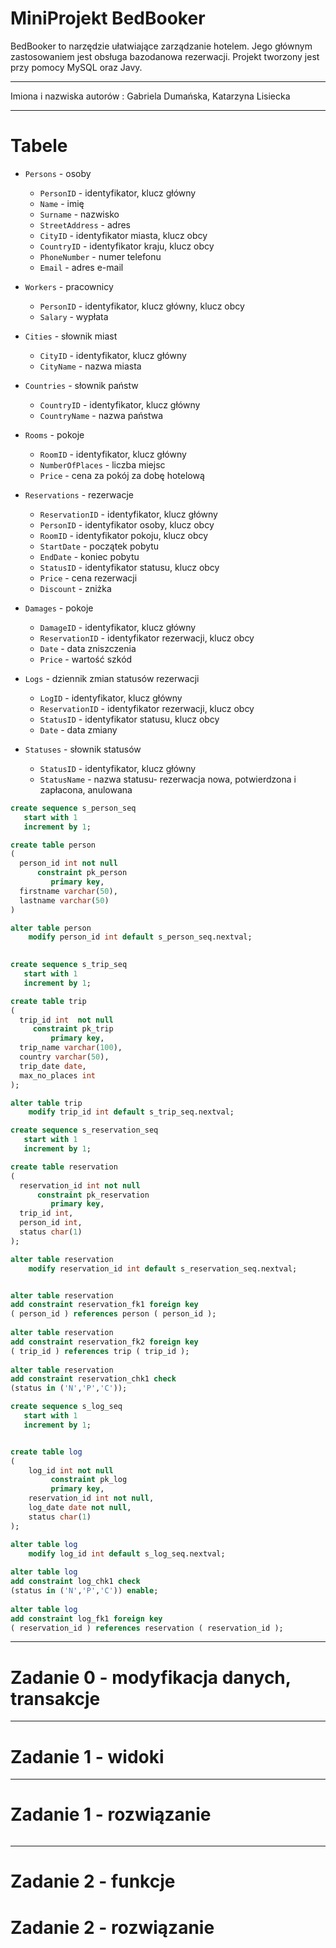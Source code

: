 # MiniProjekt BedBooker

BedBooker to narzędzie ułatwiające zarządzanie hotelem. Jego głównym zastosowaniem jest obsługa bazodanowa rezerwacji. Projekt tworzony jest przy pomocy MySQL oraz Javy.

---

Imiona i nazwiska autorów : Gabriela Dumańska, Katarzyna Lisiecka

---

# Tabele

- `Persons`  - osoby

  - `PersonID` - identyfikator, klucz główny
  - `Name` - imię
  - `Surname` - nazwisko
  - `StreetAddress` - adres
  - `CityID` -  identyfikator miasta, klucz obcy
  - `CountryID` -  identyfikator kraju, klucz obcy
  - `PhoneNumber` -  numer telefonu
  - `Email` - adres e-mail

- `Workers` - pracownicy
  - `PersonID` - identyfikator, klucz główny, klucz obcy
  - `Salary` - wypłata

- `Cities` - słownik miast
  - `CityID` - identyfikator, klucz główny
  - `CityName` - nazwa miasta

- `Countries` - słownik państw
  - `CountryID` - identyfikator, klucz główny
  - `CountryName` - nazwa państwa

- `Rooms` - pokoje
  - `RoomID` - identyfikator, klucz główny
  - `NumberOfPlaces` - liczba miejsc
  - `Price` - cena za pokój za dobę hotelową

- `Reservations`  - rezerwacje

  - `ReservationID` - identyfikator, klucz główny
  - `PersonID` - identyfikator osoby, klucz obcy
  - `RoomID` - identyfikator pokoju, klucz obcy
  - `StartDate` - początek pobytu
  - `EndDate` -  koniec pobytu
  - `StatusID` -  identyfikator statusu, klucz obcy
  - `Price` -  cena rezerwacji
  - `Discount` - zniżka

- `Damages` - pokoje
  - `DamageID` - identyfikator, klucz główny
  - `ReservationID` - identyfikator rezerwacji, klucz obcy
  - `Date` - data zniszczenia
  - `Price` - wartość szkód

- `Logs` - dziennik zmian statusów rezerwacji

  - `LogID` - identyfikator, klucz główny
  - `ReservationID` - identyfikator rezerwacji, klucz obcy
  - `StatusID` - identyfikator statusu, klucz obcy
  - `Date` - data zmiany

- `Statuses` - słownik statusów
  - `StatusID` - identyfikator, klucz główny
  - `StatusName` - nazwa statusu- rezerwacja nowa, potwierdzona i zapłacona, anulowana


```sql
create sequence s_person_seq  
   start with 1  
   increment by 1;

create table person  
(  
  person_id int not null
      constraint pk_person  
         primary key,
  firstname varchar(50),  
  lastname varchar(50)
)  

alter table person  
    modify person_id int default s_person_seq.nextval;
   
```

```sql
create sequence s_trip_seq  
   start with 1  
   increment by 1;

create table trip  
(  
  trip_id int  not null
     constraint pk_trip  
         primary key, 
  trip_name varchar(100),  
  country varchar(50),  
  trip_date date,  
  max_no_places int
);  

alter table trip 
    modify trip_id int default s_trip_seq.nextval;
```

```sql
create sequence s_reservation_seq  
   start with 1  
   increment by 1;

create table reservation  
(  
  reservation_id int not null
      constraint pk_reservation  
         primary key, 
  trip_id int,  
  person_id int,  
  status char(1)
);  

alter table reservation 
    modify reservation_id int default s_reservation_seq.nextval;


alter table reservation  
add constraint reservation_fk1 foreign key  
( person_id ) references person ( person_id ); 
  
alter table reservation  
add constraint reservation_fk2 foreign key  
( trip_id ) references trip ( trip_id );  
  
alter table reservation  
add constraint reservation_chk1 check  
(status in ('N','P','C'));

```

```sql
create sequence s_log_seq  
   start with 1  
   increment by 1;


create table log  
(  
    log_id int not null
         constraint pk_log  
         primary key,
    reservation_id int not null,  
    log_date date not null,  
    status char(1)
);  

alter table log 
    modify log_id int default s_log_seq.nextval;
  
alter table log  
add constraint log_chk1 check  
(status in ('N','P','C')) enable;
  
alter table log  
add constraint log_fk1 foreign key  
( reservation_id ) references reservation ( reservation_id );
```




---

# Zadanie 0 - modyfikacja danych, transakcje

---

# Zadanie 1 - widoki


---
# Zadanie 1  - rozwiązanie



```sql

```

---

# Zadanie 2  - funkcje


# Zadanie 2  - rozwiązanie


```sql

```
